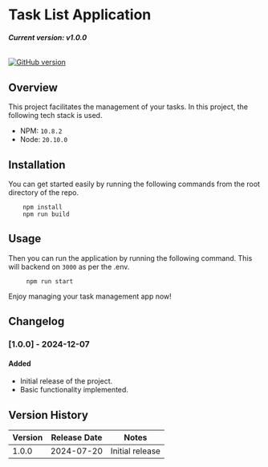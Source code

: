 # Task List Application

###### **Current version: v1.0.0**

[![GitHub version](https://img.shields.io/badge/version-1.0.0-brightgreen.svg)](https://badge.fury.io/gh/bumuthu%2Ftask-management-app)


## Overview
This project facilitates the management of your tasks. In this project, the following tech stack is used.

- NPM: `10.8.2`
- Node: `20.10.0`


## Installation
You can get started easily by running the following commands from the root directory of the repo. 

        npm install
        npm run build


## Usage
Then you can run the application by running the following command. This will backend on `3000` as per the .env.

         npm run start



Enjoy managing your task management app now! 


## Changelog

### [1.0.0] - 2024-12-07
#### Added
- Initial release of the project.
- Basic functionality implemented.

## Version History

| Version | Release Date | Notes                        |
|---------|--------------|------------------------------|
| 1.0.0   | 2024-07-20   | Initial release              |
